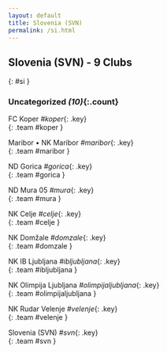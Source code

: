 ```yaml
---
layout: default
title: Slovenia (SVN)
permalink: /si.html
---
```



## Slovenia (SVN) - 9 Clubs
{: #si }









### Uncategorized _(10)_{:.count}


FC Koper   _#koper_{: .key} <br>
{: .team #koper }

Maribor • NK Maribor   _#maribor_{: .key} <br>
{: .team #maribor }

ND Gorica   _#gorica_{: .key} <br>
{: .team #gorica }

ND Mura 05   _#mura_{: .key} <br>
{: .team #mura }

NK Celje   _#celje_{: .key} <br>
{: .team #celje }

NK Domžale   _#domzale_{: .key} <br>
{: .team #domzale }

NK IB Ljubljana   _#ibljubljana_{: .key} <br>
{: .team #ibljubljana }

NK Olimpija Ljubljana   _#olimpijaljubljana_{: .key} <br>
{: .team #olimpijaljubljana }

NK Rudar Velenje   _#velenje_{: .key} <br>
{: .team #velenje }

Slovenia  (SVN)  _#svn_{: .key} <br>
{: .team #svn }


 
